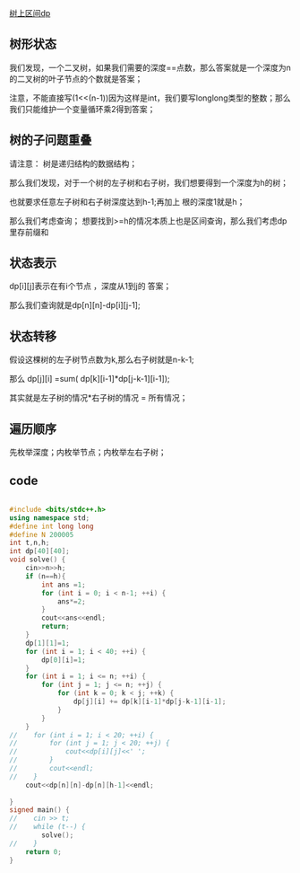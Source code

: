 [树上区间dp](https://codeforces.com/contest/9/problem/D)

## 树形状态

我们发现，一个二叉树，如果我们需要的深度==点数，那么答案就是一个深度为n的二叉树的叶子节点的个数就是答案；

注意，不能直接写(1<<(n-1))因为这样是int，我们要写longlong类型的整数；那么我们只能维护一个变量循环乘2得到答案；

## 树的子问题重叠

请注意： 树是递归结构的数据结构；

那么我们发现，对于一个树的左子树和右子树，我们想要得到一个深度为h的树；

也就要求任意左子树和右子树深度达到h-1;再加上 根的深度1就是h；

那么我们考虑查询； 想要找到>=h的情况本质上也是区间查询，那么我们考虑dp里存前缀和

## 状态表示

dp[i][j]表示在有i个节点 ，深度从1到j的 答案；

那么我们查询就是dp[n][n]-dp[i][j-1];

## 状态转移

假设这棵树的左子树节点数为k,那么右子树就是n-k-1;

那么 dp[j][i] =sum( dp[k][i-1]*dp[j-k-1][i-1]);

其实就是左子树的情况*右子树的情况 = 所有情况；

## 遍历顺序

先枚举深度；内枚举节点；内枚举左右子树；

## code

```cpp

#include <bits/stdc++.h>
using namespace std;
#define int long long
#define N 200005
int t,n,h;
int dp[40][40];
void solve() {
    cin>>n>>h;
    if (n==h){
        int ans =1;
        for (int i = 0; i < n-1; ++i) {
            ans*=2;
        }
        cout<<ans<<endl;
        return;
    }
    dp[1][1]=1;
    for (int i = 1; i < 40; ++i) {
        dp[0][i]=1;
    }
    for (int i = 1; i <= n; ++i) {
        for (int j = 1; j <= n; ++j) {
            for (int k = 0; k < j; ++k) {
                dp[j][i] += dp[k][i-1]*dp[j-k-1][i-1];
            }
        }
    }
//    for (int i = 1; i < 20; ++i) {
//        for (int j = 1; j < 20; ++j) {
//            cout<<dp[i][j]<<' ';
//        }
//        cout<<endl;
//    }
    cout<<dp[n][n]-dp[n][h-1]<<endl;
    
}
signed main() {
//    cin >> t;
//    while (t--) {
        solve();
//    }
    return 0;
}
```